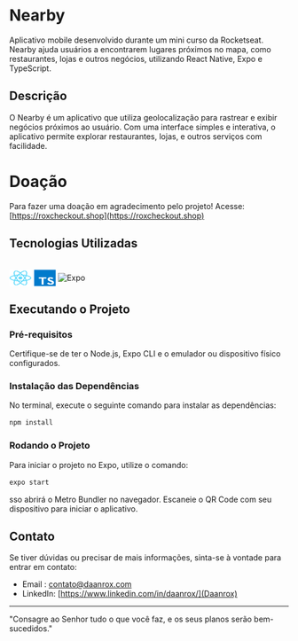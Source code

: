 # Nearby
Aplicativo mobile desenvolvido durante um mini curso da Rocketseat. Nearby ajuda usuários a encontrarem lugares próximos no mapa, como restaurantes, lojas e outros negócios, utilizando React Native, Expo e TypeScript.

## Descrição
O Nearby é um aplicativo que utiliza geolocalização para rastrear e exibir negócios próximos ao usuário. Com uma interface simples e interativa, o aplicativo permite explorar restaurantes, lojas, e outros serviços com facilidade.

# Doação

Para fazer uma doação em agradecimento pelo projeto! Acesse: [https://roxcheckout.shop](https://roxcheckout.shop)


## Tecnologias Utilizadas

<div style="display: inline_block"><br> <img align="center" alt="React Native" height="30" width="40" src="https://raw.githubusercontent.com/devicons/devicon/master/icons/react/react-original.svg"> <img align="center" alt="TypeScript" height="30" width="40" src="https://raw.githubusercontent.com/devicons/devicon/master/icons/typescript/typescript-plain.svg"> <img align="center" alt="Expo" height="30" width="30" src="https://play-lh.googleusercontent.com/algsmuhitlyCU_Yy3IU7-7KYIhCBwx5UJG4Bln-hygBjjlUVCiGo1y8W5JNqYm9WW3s"> </div>




## Executando o Projeto

### Pré-requisitos
Certifique-se de ter o Node.js, Expo CLI e o emulador ou dispositivo físico configurados.

### Instalação das Dependências
No terminal, execute o seguinte comando para instalar as dependências:

```bash
npm install
```

### Rodando o Projeto
Para iniciar o projeto no Expo, utilize o comando:

```bash
expo start
```
sso abrirá o Metro Bundler no navegador. Escaneie o QR Code com seu dispositivo para iniciar o aplicativo.

## Contato
Se tiver dúvidas ou precisar de mais informações, sinta-se à vontade para entrar em contato:
- Email : [contato@daanrox.com](mailto:contato@daanrox.com)
- LinkedIn: [https://www.linkedin.com/in/daanrox/](Daanrox)

--- 

"Consagre ao Senhor tudo o que você faz, e os seus planos serão bem-sucedidos."
